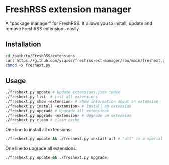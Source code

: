 # FreshRSS extension manager

A "package manager" for FreshRSS. It allows you to install, update and remove FreshRSS extensions easily.

## Installation

```bash
cd /path/to/FreshRSS/extensions
curl https://github.com/yzqzss/freshrss-ext-manager/raw/main/freshext.py -L -o freshext.py
chmod +x freshext.py
```

## Usage

```bash
./freshext.py update # Update extensions.json index
./freshext.py list  # List all extensions
./freshext.py show <extension> # Show information about an extension
./freshext.py install <extension> # Install an extension
./freshext.py upgrade # Upgrade all extensions
./freshext.py upgrade <extension> # Upgrade an extension
./freshext.py clean # clean cache
```

One line to install all extensions:

```bash
./freshext.py update && ./freshext.py install all # "all" is a special behavior to install all extensions
```

One line to upgrade all extensions:

```bash
./freshext.py update && ./freshext.py upgrade
```
